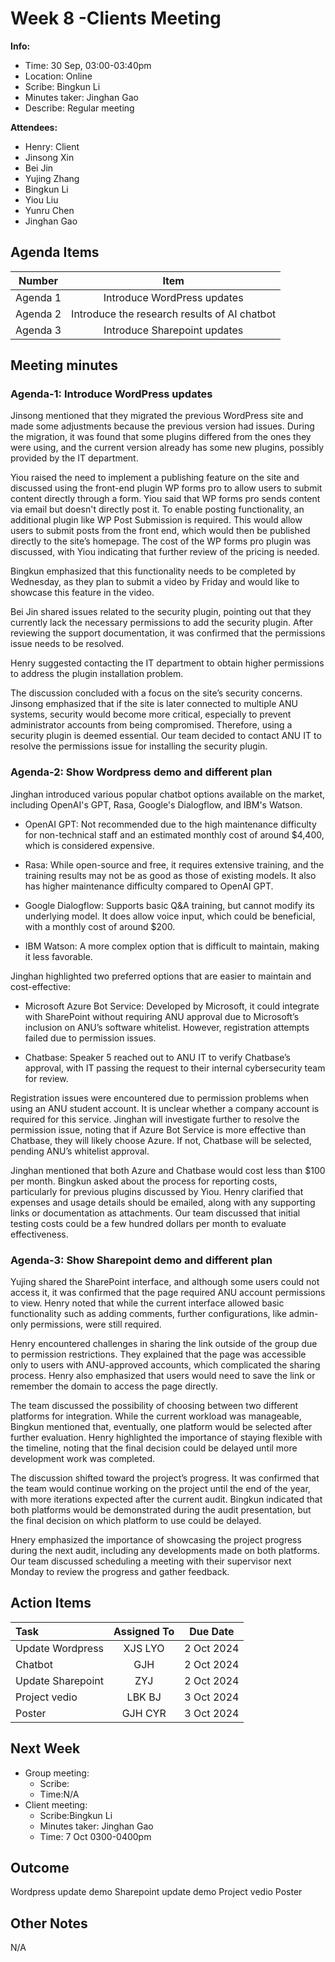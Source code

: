 # Week 8 -Clients Meeting 
**Info:**
- Time: 30 Sep, 03:00-03:40pm
- Location: Online
- Scribe: Bingkun Li
- Minutes taker: Jinghan Gao
- Describe: Regular meeting

**Attendees:**
- Henry: Client
- Jinsong Xin
- Bei Jin
- Yujing Zhang
- Bingkun Li
- Yiou Liu
- Yunru Chen
- Jinghan Gao

## Agenda Items
| Number    |        Item                                |
|:---------:|:------------------------------------------:|
| Agenda 1  | Introduce WordPress updates                |
| Agenda 2  | Introduce the research results of AI chatbot|
| Agenda 3  | Introduce Sharepoint updates    |


## Meeting minutes

### Agenda-1: Introduce WordPress updates
Jinsong mentioned that they migrated the previous WordPress site and made some adjustments because the previous version had issues. During the migration, it was found that some plugins differed from the ones they were using, and the current version already has some new plugins, possibly provided by the IT department.

Yiou raised the need to implement a publishing feature on the site and discussed using the front-end plugin WP forms pro to allow users to submit content directly through a form.
Yiou said that WP forms pro sends content via email but doesn't directly post it. To enable posting functionality, an additional plugin like WP Post Submission is required. This would allow users to submit posts from the front end, which would then be published directly to the site’s homepage.
The cost of the WP forms pro plugin was discussed, with Yiou indicating that further review of the pricing is needed.

Bingkun emphasized that this functionality needs to be completed by Wednesday, as they plan to submit a video by Friday and would like to showcase this feature in the video.

Bei Jin shared issues related to the security plugin, pointing out that they currently lack the necessary permissions to add the security plugin. After reviewing the support documentation, it was confirmed that the permissions issue needs to be resolved.

Henry suggested contacting the IT department to obtain higher permissions to address the plugin installation problem.

The discussion concluded with a focus on the site’s security concerns. Jinsong emphasized that if the site is later connected to multiple ANU systems, security would become more critical, especially to prevent administrator accounts from being compromised. Therefore, using a security plugin is deemed essential.
Our team decided to contact ANU IT to resolve the permissions issue for installing the security plugin.



### Agenda-2: Show Wordpress demo and different plan
Jinghan introduced various popular chatbot options available on the market, including OpenAI's GPT, Rasa, Google's Dialogflow, and IBM's Watson.
- OpenAI GPT: Not recommended due to the high maintenance difficulty for non-technical staff and an estimated monthly cost of around $4,400, which is considered expensive.

- Rasa: While open-source and free, it requires extensive training, and the training results may not be as good as those of existing models. It also has higher maintenance difficulty compared to OpenAI GPT.

- Google Dialogflow: Supports basic Q&A training, but cannot modify its underlying model. It does allow voice input, which could be beneficial, with a monthly cost of around $200.

- IBM Watson: A more complex option that is difficult to maintain, making it less favorable.

Jinghan highlighted two preferred options that are easier to maintain and cost-effective:
- Microsoft Azure Bot Service: Developed by Microsoft, it could integrate with SharePoint without requiring ANU approval due to Microsoft’s inclusion on ANU’s software whitelist. However, registration attempts failed due to permission issues.

- Chatbase: Speaker 5 reached out to ANU IT to verify Chatbase’s approval, with IT passing the request to their internal cybersecurity team for review.

Registration issues were encountered due to permission problems when using an ANU student account. It is unclear whether a company account is required for this service.
Jinghan will investigate further to resolve the permission issue, noting that if Azure Bot Service is more effective than Chatbase, they will likely choose Azure. If not, Chatbase will be selected, pending ANU’s whitelist approval.

Jinghan mentioned that both Azure and Chatbase would cost less than $100 per month.
Bingkun asked about the process for reporting costs, particularly for previous plugins discussed by Yiou. Henry clarified that expenses and usage details should be emailed, along with any supporting links or documentation as attachments.
Our team discussed that initial testing costs could be a few hundred dollars per month to evaluate effectiveness.

### Agenda-3: Show Sharepoint demo and different plan
Yujing shared the SharePoint interface, and although some users could not access it, it was confirmed that the page required ANU account permissions to view. Henry noted that while the current interface allowed basic functionality such as adding comments, further configurations, like admin-only permissions, were still required.

Henry encountered challenges in sharing the link outside of the group due to permission restrictions. They explained that the page was accessible only to users with ANU-approved accounts, which complicated the sharing process.
Henry also emphasized that users would need to save the link or remember the domain to access the page directly.

The team discussed the possibility of choosing between two different platforms for integration. While the current workload was manageable, Bingkun mentioned that, eventually, one platform would be selected after further evaluation.
Henry highlighted the importance of staying flexible with the timeline, noting that the final decision could be delayed until more development work was completed.

The discussion shifted toward the project’s progress. It was confirmed that the team would continue working on the project until the end of the year, with more iterations expected after the current audit.
Bingkun indicated that both platforms would be demonstrated during the audit presentation, but the final decision on which platform to use could be delayed.

Hnery emphasized the importance of showcasing the project progress during the next audit, including any developments made on both platforms.
Our team discussed scheduling a meeting with their supervisor next Monday to review the progress and gather feedback.


## Action Items
|Task                                   | Assigned To |Due Date             |
|:--------------------------------------|:-----------:|:-------------------:|
|Update Wordpress                       | XJS LYO     |  2 Oct 2024         |
|Chatbot                                | GJH         |  2 Oct 2024         |
|Update Sharepoint                      | ZYJ         |  2 Oct 2024         |
|Project vedio                          | LBK BJ      |  3 Oct 2024         |
|Poster                                 | GJH CYR     |  3 Oct 2024         |



## Next Week
- Group meeting: 
  - Scribe: 
  - Time:N/A
- Client meeting:
  - Scribe:Bingkun Li
  - Minutes taker: Jinghan Gao
  - Time: 7 Oct 0300-0400pm
    
## Outcome
Wordpress update demo
Sharepoint update demo
Project vedio
Poster

## Other Notes
N/A